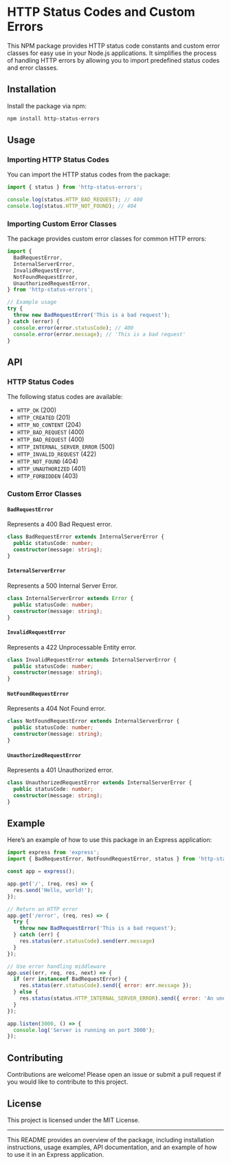 # HTTP Status Codes and Custom Errors

This NPM package provides HTTP status code constants and custom error classes for easy use in your Node.js applications. It simplifies the process of handling HTTP errors by allowing you to import predefined status codes and error classes.

## Installation

Install the package via npm:

```bash
npm install http-status-errors
```

## Usage

### Importing HTTP Status Codes

You can import the HTTP status codes from the package:

```javascript
import { status } from 'http-status-errors';

console.log(status.HTTP_BAD_REQUEST); // 400
console.log(status.HTTP_NOT_FOUND); // 404
```

### Importing Custom Error Classes

The package provides custom error classes for common HTTP errors:

```javascript
import {
  BadRequestError,
  InternalServerError,
  InvalidRequestError,
  NotFoundRequestError,
  UnauthorizedRequestError,
} from 'http-status-errors';

// Example usage
try {
  throw new BadRequestError('This is a bad request');
} catch (error) {
  console.error(error.statusCode); // 400
  console.error(error.message); // 'This is a bad request'
}
```

## API

### HTTP Status Codes

The following status codes are available:

- `HTTP_OK` (200)
- `HTTP_CREATED` (201)
- `HTTP_NO_CONTENT` (204)
- `HTTP_BAD_REQUEST` (400)
- `HTTP_BAD_REQUEST` (400)
- `HTTP_INTERNAL_SERVER_ERROR` (500)
- `HTTP_INVALID_REQUEST` (422)
- `HTTP_NOT_FOUND` (404)
- `HTTP_UNAUTHORIZED` (401)
- `HTTP_FORBIDDEN` (403)

### Custom Error Classes

#### `BadRequestError`

Represents a 400 Bad Request error.

```typescript
class BadRequestError extends InternalServerError {
  public statusCode: number;
  constructor(message: string);
}
```

#### `InternalServerError`

Represents a 500 Internal Server Error.

```typescript
class InternalServerError extends Error {
  public statusCode: number;
  constructor(message: string);
}
```

#### `InvalidRequestError`

Represents a 422 Unprocessable Entity error.

```typescript
class InvalidRequestError extends InternalServerError {
  public statusCode: number;
  constructor(message: string);
}
```

#### `NotFoundRequestError`

Represents a 404 Not Found error.

```typescript
class NotFoundRequestError extends InternalServerError {
  public statusCode: number;
  constructor(message: string);
}
```

#### `UnauthorizedRequestError`

Represents a 401 Unauthorized error.

```typescript
class UnauthorizedRequestError extends InternalServerError {
  public statusCode: number;
  constructor(message: string);
}
```

## Example

Here’s an example of how to use this package in an Express application:

```javascript
import express from 'express';
import { BadRequestError, NotFoundRequestError, status } from 'http-status-errors';

const app = express();

app.get('/', (req, res) => {
  res.send('Hello, world!');
});

// Return an HTTP error
app.get('/error', (req, res) => {
  try {
    throw new BadRequestError('This is a bad request');
  } catch (err) {
    res.status(err.statusCode).send(err.message)
  }
});

// Use error handling middleware
app.use((err, req, res, next) => {
  if (err instanceof BadRequestError) {
    res.status(err.statusCode).send({ error: err.message });
  } else {
    res.status(status.HTTP_INTERNAL_SERVER_ERROR).send({ error: 'An unexpected error occurred' });
  }
});

app.listen(3000, () => {
  console.log('Server is running on port 3000');
});
```

## Contributing

Contributions are welcome! Please open an issue or submit a pull request if you would like to contribute to this project.

## License

This project is licensed under the MIT License.

---

This README provides an overview of the package, including installation instructions, usage examples, API documentation, and an example of how to use it in an Express application.
